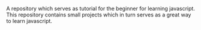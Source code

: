 A repository which serves as tutorial for the beginner for learning javascript.
This repository contains small projects which in turn serves as a great way to learn javascript.
